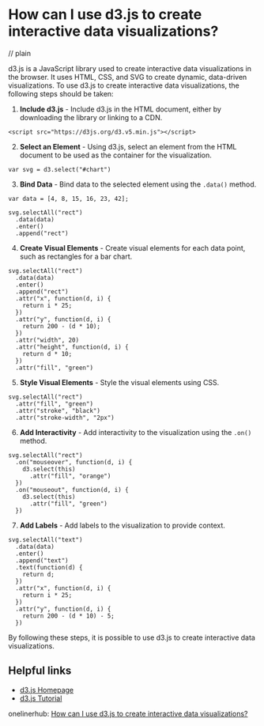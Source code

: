 # How can I use d3.js to create interactive data visualizations?
// plain

d3.js is a JavaScript library used to create interactive data visualizations in the browser. It uses HTML, CSS, and SVG to create dynamic, data-driven visualizations. To use d3.js to create interactive data visualizations, the following steps should be taken:

1. **Include d3.js** - Include d3.js in the HTML document, either by downloading the library or linking to a CDN.

```
<script src="https://d3js.org/d3.v5.min.js"></script>
```

2. **Select an Element** - Using d3.js, select an element from the HTML document to be used as the container for the visualization.

```
var svg = d3.select("#chart")
```

3. **Bind Data** - Bind data to the selected element using the `.data()` method.

```
var data = [4, 8, 15, 16, 23, 42];

svg.selectAll("rect")
  .data(data)
  .enter()
  .append("rect")
```

4. **Create Visual Elements** - Create visual elements for each data point, such as rectangles for a bar chart.

```
svg.selectAll("rect")
  .data(data)
  .enter()
  .append("rect")
  .attr("x", function(d, i) {
    return i * 25;
  })
  .attr("y", function(d, i) {
    return 200 - (d * 10);
  })
  .attr("width", 20)
  .attr("height", function(d, i) {
    return d * 10;
  })
  .attr("fill", "green")
```

5. **Style Visual Elements** - Style the visual elements using CSS.

```
svg.selectAll("rect")
  .attr("fill", "green")
  .attr("stroke", "black")
  .attr("stroke-width", "2px")
```

6. **Add Interactivity** - Add interactivity to the visualization using the `.on()` method.

```
svg.selectAll("rect")
  .on("mouseover", function(d, i) {
    d3.select(this)
      .attr("fill", "orange")
  })
  .on("mouseout", function(d, i) {
    d3.select(this)
      .attr("fill", "green")
  })
```

7. **Add Labels** - Add labels to the visualization to provide context.

```
svg.selectAll("text")
  .data(data)
  .enter()
  .append("text")
  .text(function(d) {
    return d;
  })
  .attr("x", function(d, i) {
    return i * 25;
  })
  .attr("y", function(d, i) {
    return 200 - (d * 10) - 5;
  })
```

By following these steps, it is possible to use d3.js to create interactive data visualizations.

## Helpful links
- [d3.js Homepage](https://d3js.org/)
- [d3.js Tutorial](https://www.tutorialsteacher.com/d3js)

onelinerhub: [How can I use d3.js to create interactive data visualizations?](https://onelinerhub.com/javascript-d3/how-can-i-use-d--js-to-create-interactive-data-visualizations)